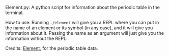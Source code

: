 Element.py: A python script for information about the periodic table in the terminal.

How to use: Running `./element` will give you a REPL where you can put in the name of an element or its symbol (in any case), and it will give you information about it. Passing the name as an argument will just give you the information without the REPL.

Credits: [Element](https://github.com/gennaro-tedesco/element), for the periodic table data.
